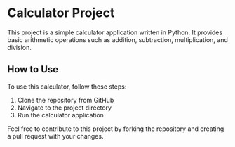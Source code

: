 # Calculator Project

This project is a simple calculator application written in Python. It provides basic arithmetic operations such as addition, subtraction, multiplication, and division.

## How to Use
To use this calculator, follow these steps:
1. Clone the repository from GitHub 
2. Navigate to the project directory
3. Run the calculator application


Feel free to contribute to this project by forking the repository and creating a pull request with your changes.